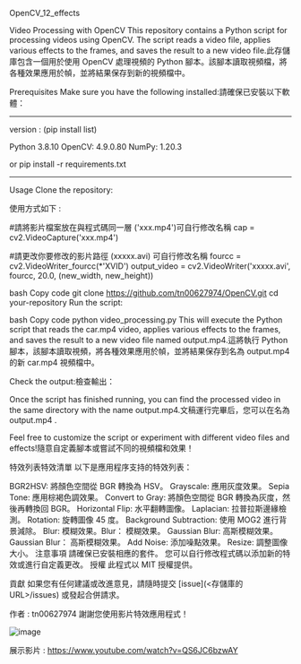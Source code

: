 OpenCV_12_effects 

Video Processing with OpenCV
This repository contains a Python script for processing videos using OpenCV. The script reads a video file, applies various effects to the frames, and saves the result to a new video file.此存儲庫包含一個用於使用 OpenCV 處理視頻的 Python 腳本。該腳本讀取視頻檔，將各種效果應用於幀，並將結果保存到新的視頻檔中。

Prerequisites
Make sure you have the following installed:請確保已安裝以下軟體：

-----------------------------

version :  (pip install list)

Python 3.8.10
OpenCV: 4.9.0.80
NumPy: 1.20.3

or
pip install -r requirements.txt

-----------------------------

Usage
Clone the repository:

使用方式如下 : 

#請將影片檔案放在與程式碼同一層 ('xxx.mp4')可自行修改名稱 
cap = cv2.VideoCapture('xxx.mp4')

#請更改你要修改的影片路徑 (xxxxx.avi) 可自行修改名稱 
fourcc = cv2.VideoWriter_fourcc(*'XVID')
output_video = cv2.VideoWriter('xxxxx.avi', fourcc, 20.0, (new_width, new_height))


bash
Copy code
git clone https://github.com/tn00627974/OpenCV.git
cd your-repository
Run the script:

bash
Copy code
python video_processing.py
This will execute the Python script that reads the car.mp4 video, applies various effects to the frames, and saves the result to a new video file named output.mp4.這將執行 Python 腳本，該腳本讀取視頻，將各種效果應用於幀，並將結果保存到名為 output.mp4 的新 car.mp4 視頻檔中。

Check the output:檢查輸出：

Once the script has finished running, you can find the processed video in the same directory with the name output.mp4.文稿運行完畢后，您可以在名為 output.mp4 .

Feel free to customize the script or experiment with different video files and effects!隨意自定義腳本或嘗試不同的視頻檔和效果！



特效列表特效清單
以下是應用程序支持的特效列表：

BGR2HSV: 將顏色空間從 BGR 轉換為 HSV。
Grayscale: 應用灰度效果。
Sepia Tone: 應用棕褐色調效果。
Convert to Gray: 將顏色空間從 BGR 轉換為灰度，然後再轉換回 BGR。
Horizontal Flip: 水平翻轉圖像。
Laplacian: 拉普拉斯邊緣檢測。
Rotation: 旋轉圖像 45 度。
Background Subtraction: 使用 MOG2 進行背景減除。
Blur: 模糊效果。Blur： 模糊效果。
Gaussian Blur: 高斯模糊效果。Gaussian Blur： 高斯模糊效果。
Add Noise: 添加噪點效果。
Resize: 調整圖像大小。
注意事項
請確保已安裝相應的套件。
您可以自行修改程式碼以添加新的特效或進行自定義更改。
授權
此程式以 MIT 授權提供。

貢獻
如果您有任何建議或改進意見，請隨時提交 [issue](<存儲庫的 URL>/issues) 或發起合併請求。

作者 : tn00627974
謝謝您使用影片特效應用程式！


![image](https://github.com/tn00627974/OpenCV/assets/139155210/aaa93c63-4aab-41f8-8a7a-e10c0e39fbc1)

展示影片 :
https://www.youtube.com/watch?v=QS6JC6bzwAY
